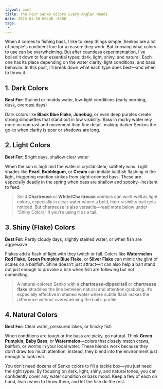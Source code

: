 ```yaml
---
layout: post
title: The Four Senko Colors Every Angler Needs
date: 2025-04-30 00:40 -0500
tags:
 -
---
```


When it comes to fishing bass, I like to keep things simple. Senkos are a lot of people's confident lure for a reason: they work. But knowing what colors to use can be overwhelming. But after countless experimentation, I’ve boiled it down to four essential types: dark, light, shiny, and natural. Each one has its place depending on the water clarity, light conditions, and bass behavior. In this post, I’ll break down what each type does best—and when to throw it.


## 1. Dark Colors
**Best For:** Stained or muddy water, low-light conditions (early morning, dusk, overcast days)

Dark colors like **Black Blue Flake**, **Junebug**, or even deep purples create strong silhouettes that stand out in low visibility. Bass in murky water rely more on contrast and movement than fine detail, making darker Senkos the go-to when clarity is poor or shadows are long.

## 2. Light Colors
**Best For:** Bright days, shallow clear water

When the sun is high and the water is crystal clear, subtlety wins. Light shades like **Pearl**, **Bubblegum**, or **Cream** can imitate baitfish flashing in the light, triggering reaction strikes from sight-oriented bass. These are especially deadly in the spring when bass are shallow and spooky--hesitant to feed.

> Solid **Chartreuse** or **White/Chartreuse** combos can work well as light colors, especially in clear water where a bold, high-visibility bait gets noticed. But chartreuse is also versatile—read more below under “Shiny Colors” if you're using it as a tail.

## 3. Shiny (Flake) Colors
**Best For:** Partly cloudy days, slightly stained water, or when fish are aggressive

Flakes add a flash of light with they twitch or fall. Colors like **Watermelon Red Flake**, **Green Pumpkin Blue Flake**, or **Silver Flake** can mimic the glint of scales on a baitfish. Shine doesn’t just attract—it can also help a bait stand out just enough to provoke a bite when fish are following but not committing.

> A natural-colored Senko with a **chartreuse-dipped tail** or **chartreuse flake** straddles the line between natural and attention-grabbing. It’s especially effective in stained water where subtle flash makes the difference without overwhelming the bait’s profile.

## 4. Natural Colors
**Best For:** Clear water, pressured lakes, or finicky fish

When conditions are tough or the bass are picky, go natural. Think **Green Pumpkin**, **Baby Bass**, or **Watermelon**—colors that closely match craws, baitfish, or worms in your local water. These blends work because they don’t draw too much attention; instead, they blend into the environment just enough to look real.

You don’t need dozens of Senko colors to fill a tackle box—you just need the right *types*. By focusing on dark, light, shiny, and natural tones, you can confidently cover any water condition or bass mood. Keep a few of each on hand, learn when to throw them, and let the fish do the rest.